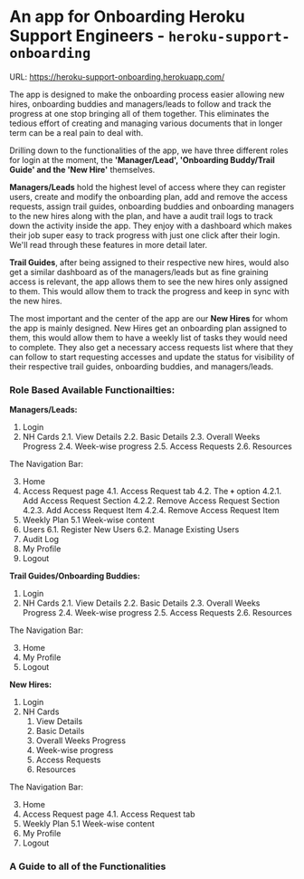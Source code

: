 # An app for Onboarding Heroku Support Engineers - `heroku-support-onboarding`

URL: https://heroku-support-onboarding.herokuapp.com/

The app is designed to make the onboarding process easier allowing new hires, onboarding buddies and managers/leads to follow and track the progress at one stop bringing all of them together. This eliminates the tedious effort of creating and managing various documents that in longer term can be a real pain to deal with.

Drilling down to the functionalities of the app, we have three different roles for login at the moment, the **'Manager/Lead', 'Onboarding Buddy/Trail Guide' and the 'New Hire'** themselves.

**Managers/Leads** hold the highest level of access where they can register users, create and modify the onboarding plan, add and remove the access requests, assign trail guides, onboarding buddies and onboarding managers to the new hires along with the plan, and have a audit trail logs to track down the activity inside the app. They enjoy with a dashboard which makes their job super easy to track progress with just one click after their login. We'll read through these features in more detail later. 

**Trail Guides**, after being assigned to their respective new hires, would also get a similar dashboard as of the managers/leads but as fine graining access is relevant, the app allows them to see the new hires only assigned to them. This would allow them to track the progress and keep in sync with the new hires.

The most important and the center of the app are our **New Hires** for whom the app is mainly designed. New Hires get an onboarding plan assigned to them, this would allow them to have a weekly list of tasks they would need to complete. They also get a necessary access requests list where that they can follow to start requesting accesses and update the status for visibility of their respective trail guides, onboarding buddies, and managers/leads.

### Role Based Available Functionailties:

**Managers/Leads:**

1. Login
2. NH Cards
    2.1. View Details
    2.2. Basic Details
    2.3. Overall Weeks Progress
    2.4. Week-wise progress
    2.5. Access Requests
    2.6. Resources

The Navigation Bar:

3. Home
4. Access Request page
    4.1. Access Request tab
    4.2. The **`+`** option
        4.2.1. Add Access Request Section
        4.2.2. Remove Access Request Section
        4.2.3. Add Access Request Item
        4.2.4. Remove Access Request Item
5. Weekly Plan
    5.1 Week-wise content
6. Users
    6.1. Register New Users
    6.2. Manage Existing Users
7. Audit Log
8. My Profile
9. Logout
 
**Trail Guides/Onboarding Buddies:**

1. Login
2. NH Cards
    2.1. View Details
    2.2. Basic Details
    2.3. Overall Weeks Progress
    2.4. Week-wise progress
    2.5. Access Requests
    2.6. Resources

The Navigation Bar:

3. Home
4. My Profile
5. Logout

**New Hires:**

1. Login
2. NH Cards
    1. View Details
    2. Basic Details
    3. Overall Weeks Progress
    4. Week-wise progress
    5. Access Requests
    6. Resources

The Navigation Bar:

3. Home
4. Access Request page
    4.1. Access Request tab
5. Weekly Plan
    5.1 Week-wise content
6. My Profile
7. Logout
 
### A Guide to all of the Functionalities

